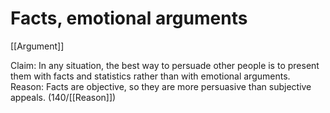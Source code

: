 # Facts, emotional arguments

[[Argument]]

Claim: In any situation, the best way to persuade other people is to present them with facts and statistics rather than with emotional arguments.<br>
Reason: Facts are objective, so they are more persuasive than subjective appeals.
(140/[[Reason]])